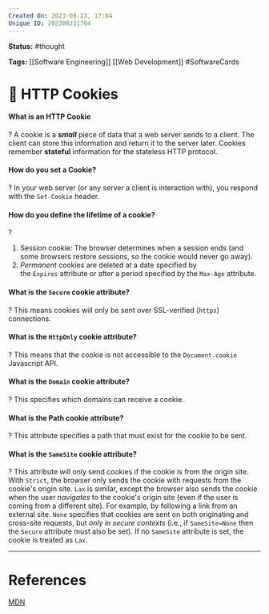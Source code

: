 ```yaml
---
Created On: 2023-08-23, 17:04
Unique ID: 202308231704
---
```

**Status:** #thought 

**Tags:**  [[Software Engineering]] [[Web Development]] #SoftwareCards 

# 🍪 HTTP Cookies

#### What is an HTTP Cookie
?
A cookie is a ***small*** piece of data that a web server sends to a client. The client can store this information and return it to the server later. Cookies remember **stateful** information for the stateless HTTP protocol. 
<!--SR:!2023-08-28,1,210-->


#### How do you set a Cookie? 
?
In your web server (or any server a client is interaction with), you respond with the `Set-Cookie` header.
<!--SR:!2023-08-26,3,250-->

#### How do you define the lifetime of a cookie?
?
1. Session cookie: The browser determines when a session ends (and some browsers restore sessions, so the cookie would never go away).
2. _Permanent_ cookies are deleted at a date specified by the `Expires` attribute or after a period specified by the `Max-Age` attribute.
<!--SR:!2023-08-24,1,230-->


#### What is the `Secure` cookie attribute?
?
This means cookies will only be sent over SSL-verified (`https`) connections.
<!--SR:!2023-09-03,7,250-->

#### What is the `HttpOnly` cookie attribute?
?
This means that the cookie is not accessible to the `Document.cookie` Javascript API.
<!--SR:!2023-08-28,1,210-->

#### What is the `Domain` cookie attribute?
?
This specifies which domains can receive a cookie.
<!--SR:!2023-09-06,10,250-->

#### What is the Path cookie attribute?
?
This attribute specifies a path that must exist for the cookie to be sent.
<!--SR:!2023-09-04,8,250-->


#### What is the `SameSite` cookie attribute?
?
This attribute will only send cookies if the cookie is from the origin site.
With `Strict`, the browser only sends the cookie with requests from the cookie's origin site. `Lax` is similar, except the browser also sends the cookie when the user _navigates_ to the cookie's origin site (even if the user is coming from a different site). For example, by following a link from an external site. `None` specifies that cookies are sent on both originating and cross-site requests, but _only in secure contexts_ (i.e., if `SameSite=None` then the `Secure` attribute must also be set). If no `SameSite` attribute is set, the cookie is treated as `Lax`.
<!--SR:!2023-08-28,1,210-->









---
# References

[MDN](https://developer.mozilla.org/en-US/docs/Web/HTTP/Cookies)
